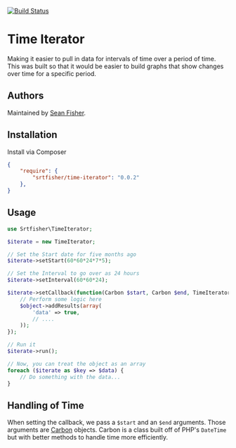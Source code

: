 [![Build Status](https://travis-ci.org/srtfisher/time-iterator.png?branch=master)](https://travis-ci.org/srtfisher/time-iterator)

# Time Iterator

Making it easier to pull in data for intervals of time over a period of time. This was built so that
it would be easier to build graphs that show changes over time for a specific period.

## Authors

Maintained by [Sean Fisher](https://github.com/srtfisher).

## Installation

Install via Composer

```json
{
    "require": {
        "srtfisher/time-iterator": "0.0.2"
    },
}
```

## Usage

```php
use Srtfisher\TimeIterator;

$iterate = new TimeIterator;

// Set the Start date for five months ago
$iterate->setStart(60*60*24*7*5);

// Set the Interval to go over as 24 hours
$iterate->setInterval(60*60*24);

$iterate->setCallback(function(Carbon $start, Carbon $end, TimeIterator $object) {
    // Perform some logic here
    $object->addResults(array(
        'data' => true,
        // ....
    ));
});

// Run it
$iterate->run();

// Now, you can treat the object as an array
foreach ($iterate as $key => $data) {
    // Do something with the data...
}

```

## Handling of Time

When setting the callback, we pass a `$start` and an `$end` arguments. Those arguments are [Carbon](https://github.com/briannesbitt/Carbon) objects. Carbon is a class built off of PHP's `DateTime` but with better methods to handle time more efficiently.
